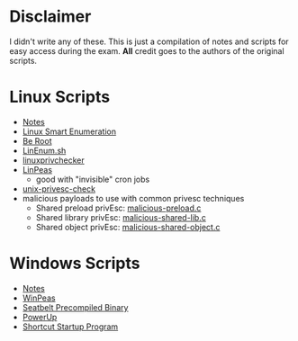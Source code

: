 # Disclaimer
I didn't write any of these. This is just a compilation of notes and scripts for easy access during the exam. 
**All** credit goes to the authors of the original scripts.

# Linux Scripts
- [Notes](https://github.com/dopamin3rgic/oscp-scripts/blob/main/privEsc/scripts/linux/linux-privEsc-tools.md)
- [Linux Smart Enumeration](https://github.com/diego-treitos/linux-smart-enumeration)
- [Be Root](https://github.com/AlessandroZ/BeRoot)
- [LinEnum.sh](https://github.com/dopamin3rgic/oscp-scripts/blob/main/privEsc/scripts/linux/linEnum.sh)
- [linuxprivchecker](https://github.com/linted/linuxprivchecker)
- [LinPeas](https://github.com/dopamin3rgic/oscp-scripts/blob/main/privEsc/scripts/linux/linpeas.sh)
    -  good with "invisible" cron jobs
- [unix-privesc-check](https://github.com/dopamin3rgic/oscp-scripts/blob/main/privEsc/scripts/linux/unix-privesc-check.sh)
- malicious payloads to use with common privesc techniques
    - Shared preload privEsc: [malicious-preload.c](https://github.com/dopamin3rgic/oscp-scripts/blob/main/privEsc/scripts/linux/malicious-preload.c)
    - Shared library privEsc: [malicious-shared-lib.c](https://github.com/dopamin3rgic/oscp-scripts/blob/main/privEsc/scripts/linux/malicious-shared-lib.c)
    - Shared object privEsc: [malicious-shared-object.c](https://github.com/dopamin3rgic/oscp-scripts/blob/main/privEsc/scripts/linux/malicious-shared-object.c)
# Windows Scripts
- [Notes](https://github.com/dopamin3rgic/oscp-scripts/blob/main/privEsc/scripts/windows/privesc-tools.md)
- [WinPeas](https://github.com/carlospolop/privilege-escalation-awesome-scripts-suite/tree/master/winPEAS)
- [Seatbelt Precompiled Binary](https://github.com/r3motecontrol/Ghostpack-CompiledBinaries/blob/master/Seatbelt.exe)
- [PowerUp]((https://raw.githubusercontent.com/PowerShellEmpire/PowerTools/master/PowerUp/PowerUp.ps1))
- [Shortcut Startup Program](https://github.com/dopamin3rgic/oscp-scripts/blob/main/privEsc/scripts/windows/shortcut-startup-program.vbs)
